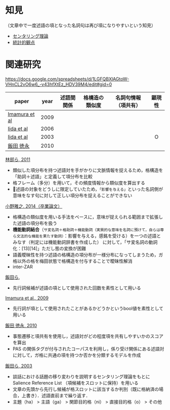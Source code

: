 
# 知見
（文章中で一度述語の項となった名詞句は再び項になりやすいという知見）
- <a href="https://www.aclweb.org/anthology/J95-2003/">センタリング理論</a>
- <a href="https://www.aclweb.org/anthology/W98-1119.pdf">統計的観点</a>

# 関連研究

https://docs.google.com/spreadsheets/d/1LGFQBXlAGtoW-VHnCL2vO6w6_-v43hfXtEz_HDV39M4/edit#gid=0


|paper|year|述語間関係|格構造の類似度|名詞句情報（項共有）|顕現性|
|---|:---:|:---:|:---:|:---:|:---:|
|<a href="https://www.aclweb.org/anthology/P09-2022/">Imamura et al</a>|2009|||||
|<a href="https://www.aclweb.org/anthology/P06-1079/">Iida et al</a>|2006|||||
|<a href="https://www.aclweb.org/anthology/W03-2604/">Iida et al</a>|2003||||O|
|<a href="https://www.anlp.jp/proceedings/annual_meeting/2010/pdf_dir/D3-5.pdf">飯田 徳永</a>|2010|||||






<a href="https://ci.nii.ac.jp/naid/110008583962/">林部ら, 2011</a> 
- 類似した項分布を持つ述語対を手がかりに文脈情報を捉えるため，格構造を「助詞＋述語」と定義して項分布を比較
- 格フレーム（多分）を用いて，その頻度情報から類似度を算出する
- 🤔述語の対象をどうしに限定していたため，`「影響を与える」`といった名詞側が意味をなす句に対して正しい項分布を捉えることができない


<a href="http://www.cl.ecei.tohoku.ac.jp/publications/2013/ono_bthesis.pdf">小野雅之. 2014（卒業論文）</a>
- 格構造の類似度を用いる手法をベースに，意味が捉えられる範囲まで拡張した述語の項分布を扱う
- **機能動詞結合**（`サ変名詞＋格助詞＋機能動詞（実質的な意味を名詞に預けて，自らは専ら文法的な機能を果たす動詞）`：影響を与える，感銘を受ける）を一つの述語とみなす（判定には機能動詞辞書を作成した）
に対して，「サ変名詞の動詞化：[13][14]」ただし態の変換が困難
- 語義曖昧性を持つ述語の格構造の項分布が一様分布になってしまうため，ガ格以外の格を梅田状態で格構造を付与することで曖昧性解消
- inter-ZAR

<a href="https://ipsj.ixsq.nii.ac.jp/ej/?action=repository_action_common_download&item_id=10955&item_no=1&attribute_id=1&file_no=1">飯田ら, </a>
- 先行詞候補が述語の項として使用された回数を素性として用いる

<a href="https://www.aclweb.org/anthology/P09-2022/">Imamura et al., 2009</a>
- 先行詞が項として使用されたことがあるかどうかというbool値を素性として用いる

<a href="https://www.anlp.jp/proceedings/annual_meeting/2010/pdf_dir/D3-5.pdf">飯田 徳永, 2010</a>
- 事態遷移と項共有を使用し，述語対がどの程度項を共有しやすいかのスコアを算出
- PAS の関係タグが付与されたコーパスを利用し，係り受け関係にある述語対に対して，ガ格に共通の項を持つか否かを分類するモデルを作成

<a href="https://www.aclweb.org/anthology/W03-2604/">飯田ら, 2003</a>
- 談話における話題の移り変わりを説明するセンタリング理論をもとに Salience Reference List （項候補をスロットに保持）を用いる
- 文章の先頭から先行し候補が格スロットに該当するか判別（既に格納済の場合，上書き）．述語直前まで繰り返す．
- 主題（ha） > 主語（ga） > 関節目的格（ni） > 直接目的格（o） > その他
